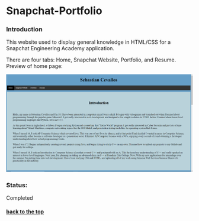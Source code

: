 # Snapchat-Portfolio

### Introduction
This website used to display general knowledge in HTML/CSS for a Snapchat Engineering Academy application.

There are four tabs: Home, Snapchat Website, Portfolio, and Resume. Preview of home page: 

![](/img/home.png)


### Status: 

Completed

#### [back to the top](#snapchat-portfolio)
